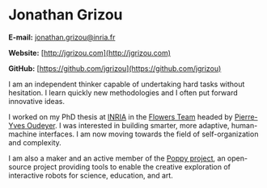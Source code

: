 # Jonathan Grizou

**E-mail:** <a href="mailto:jonathan.grizou@inria.fr">jonathan.grizou@inria.fr</a>

**Website:** [http://jgrizou.com](http://jgrizou.com)

**GitHub:** [https://github.com/jgrizou](https://github.com/jgrizou)

I am an independent thinker capable of undertaking hard tasks without hesitation. I learn quickly new methodologies and I often put forward innovative ideas.

I worked on my PhD thesis at [INRIA](http://www.inria.fr/) in the [Flowers Team](http://flowers.inria.fr/) headed by [Pierre-Yves Oudeyer](http://www.pyoudeyer.com/). I was interested in building smarter, more adaptive, human-machine interfaces. I am now moving towards the field of self-organization and complexity.

I am also a maker and an active member of the [Poppy project](https://www.poppy-project.org/), an open-source project providing tools to enable the creative exploration of interactive robots for science, education, and art.
